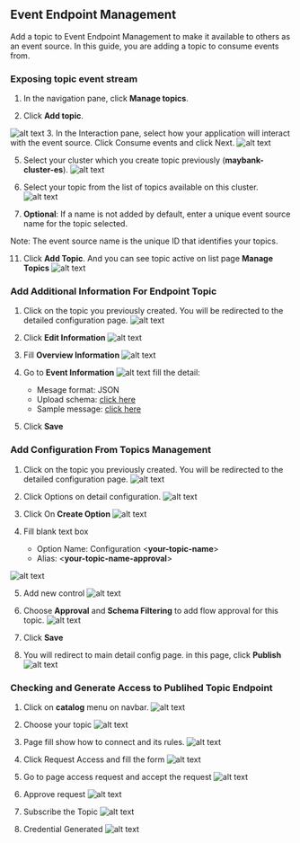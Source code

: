 ## Event Endpoint Management
Add a topic to Event Endpoint Management to make it available to others as an event source. In this guide, you are adding a topic to consume events from.

### Exposing topic event stream

1. In the navigation pane, click **Manage topics**.

2. Click **Add topic**.

![alt text](images/lab-2/1.png)
3. In the Interaction pane, select how your application will interact with the event source. Click Consume events and click Next.
![alt text](images/lab-2/2.png)

5. Select your cluster which you create topic previously (**maybank-cluster-es**).
![alt text](images/lab-2/choose-cluster-lab-2.png)

4. Select your topic from the list of topics available on this cluster.
![alt text](images/lab-2/choose-topic-lab-2.png)

10. **Optional**: If a name is not added by default, enter a unique event source name for the topic selected.

Note: The event source name is the unique ID that identifies your topics.

11. Click **Add Topic**. And you can see topic active on list page **Manage Topics**
![alt text](images/lab-2/active-topics-lab-2.png)

### Add Additional Information For Endpoint Topic
1. Click on the topic you previously created. You will be redirected to the detailed configuration page.
![alt text](images/lab-2/dashboard-detail-config-topic-lab-2.png)

2. Click **Edit Information** 
![alt text](images/lab-2/edit-information-lab-2.png)

3. Fill **Overview Information**
![alt text](images/lab-2/overview-topic-lab-2.png)

4. Go to **Event Information**
![alt text](images/lab-2/event-information-lab-2.png)
fill the detail:
   - Mesage format: JSON
   - Upload schema: [click here](assets/json/promotions.json)
   - Sample message: [click here](assets/json/sample.json)

5. Click **Save**

### Add Configuration From Topics Management

1. Click on the topic you previously created. You will be redirected to the detailed configuration page.
![alt text](images/lab-2/dashboard-detail-config-topic-lab-2.png)

2. Click Options on detail configuration.
![alt text](images/lab-2/click-options-lab-2.png)

3. Click On **Create Option**
![alt text](images/lab-2/click-create-option-lab-2.png)

4. Fill blank text box

    - Option Name: Configuration <**your-topic-name**>
    - Alias: <**your-topic-name-approval**>

![alt text](images/lab-2/filling-option-value-lab-2.png)

5. Add new control 
![alt text](images/lab-2/add-new-control-lab-2.png)

6. Choose **Approval** and **Schema Filtering** to add flow approval for this topic.
![alt text](images/lab-2/choose-approval-lab-2.png)

7. Click **Save**

8. You will redirect to main detail config page. in this page, click **Publish**
![alt text](images/lab-2/publish-endpoint-lab-2.png)

### Checking and Generate Access to Publihed Topic Endpoint

1. Click on **catalog** menu on navbar.
![alt text](images/lab-2/catalog-menu-lab-2.png)

2. Choose your topic
![alt text](images/lab-2/choose-your-topic-lab-2.png)

3. Page fill show how to connect and its rules.
![alt text](images/lab-2/detail-management-topic-lab-2.png)

4. Click Request Access and fill the form
![alt text](images/lab-2/request-access-lab-2.png)

5. Go to page access request and accept the request
![alt text](images/lab-2/access-page-lab-2.png)

6. Approve request
![alt text](images/lab-2/approve-request-access-lab-2.png)

7. Subscribe the Topic
![alt text](images/lab-2/subscribe-approved-topic.png)

8. Credential Generated
![alt text](images/lab-2/credential-generated-lab-2.png)